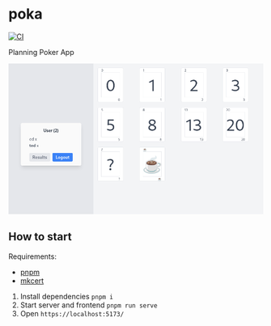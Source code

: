 # poka

[![CI](https://github.com/3ddysan/poka/actions/workflows/ci.yaml/badge.svg)](https://github.com/3ddysan/poka/actions/workflows/ci.yaml)

Planning Poker App

![Poka Screenshot](.github/example.png)

## How to start

Requirements:

- [pnpm](https://pnpm.io/)
- [mkcert](https://github.com/FiloSottile/mkcert)

1.  Install dependencies `pnpm i`
2.  Start server and frontend `pnpm run serve`
3.  Open `https://localhost:5173/`
